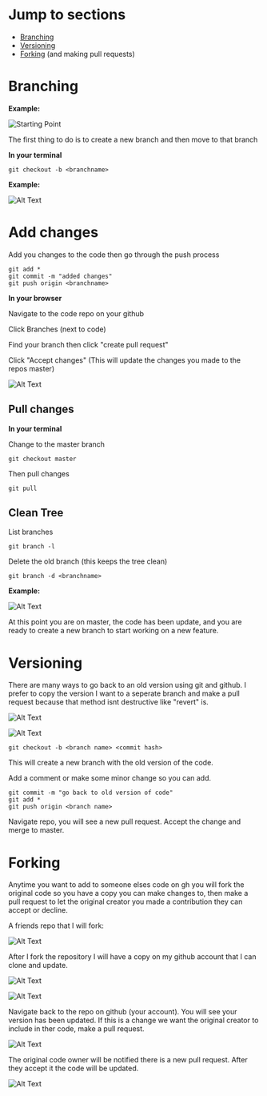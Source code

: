 
# Jump to sections
- [Branching](#branching)<br>
- [Versioning](#versioning)<br>
- [Forking](#forking) (and making pull requests)

# Branching

**Example:**

![Starting Point](./assets/git_master.png)

The first thing to do is to create a new branch and then move to that branch

**In your terminal**

```
git checkout -b <branchname>
```

**Example:**

![Alt Text](./assets/new_branch.gif)
&nbsp;

# Add changes

Add you changes to the code then go through the push process

```
git add *
git commit -m "added changes"
git push origin <branchname>
```

**In your browser**

Navigate to the code repo on your github

Click Branches (next to code)

Find your branch then click "create pull request"

Click "Accept changes" (This will update the changes you made to the repos master)

![Alt Text](./assets/GUI_new_example.gif)

## Pull changes

**In your terminal**

Change to the master branch

```
git checkout master
```

Then pull changes

```
git pull
```

## Clean Tree

List branches

```
git branch -l
```

Delete the old branch (this keeps the tree clean)

```
git branch -d <branchname>
```

**Example:**

![Alt Text](./assets/check_and_delete.gif)

At this point you are on master, the code has been update, and you are ready to create a new branch to start working on a new feature.

# Versioning

There are many ways to go back to an old version using git and github. I prefer to copy the version I want to a seperate branch and make a pull request because that method isnt destructive like "revert" is.

![Alt Text](./assets/commit.png)

![Alt Text](./assets/commitHash.png)

```
git checkout -b <branch name> <commit hash>
```

This will create a new branch with the old version of the code. 

Add a comment or make some minor change so you can add.

```
git commit -m "go back to old version of code"
git add *
git push origin <branch name>
```

Navigate repo, you will see a new pull request. Accept the change and merge to master.

# Forking

Anytime you want to add to someone elses code on gh you will fork the original code so you have a copy you can make changes to, then make a pull request to let the original creator you made a contribution they can accept or decline.

A friends repo that I will fork:

![Alt Text](./assets/fork.png)

After I fork the repository I will have a copy on my github account that I can clone and update.

![Alt Text](./assets/clone.png)

![Alt Text](./assets/update.gif)

Navigate back to the repo on github (your account). You will see your version has been updated. If this is a change we want the original creator to include in ther code, make a pull request.

![Alt Text](./assets/pull_request.gif)

The original code owner will be notified there is a new pull request. After they accept it the code will be updated. 

![Alt Text](./assets/added_change.png)


